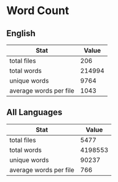 # Word Count

## English

Stat | Value
---- | -----
total files | 206
total words | 214994
unique words | 9764
average words per file | 1043

## All Languages

Stat | Value
---- | -----
total files | 5477
total words | 4198553
unique words | 90237
average words per file | 766
